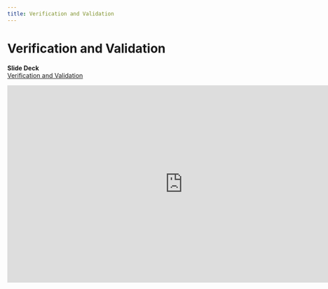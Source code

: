 ```yaml
---
title: Verification and Validation
---
```


# Verification and Validation

__Slide Deck__   
[Verification and Validation](https://docs.google.com/presentation/d/1JsEaobhSsH4mptgx4A8pYDJB61cfzDlilKycQDX7lT8/edit?usp=sharing)

<iframe width="800" height="450" src="https://www.youtube.com/embed/zzCp6k5IcxU" frameborder="0" allow="accelerometer; autoplay; encrypted-media; gyroscope; picture-in-picture" allowfullscreen></iframe>